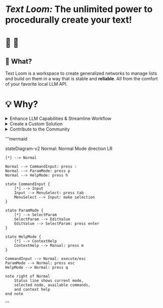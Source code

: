 # ***Text Loom:*** **The unlimited power to procedurally create your text!**


 # :thread: :pencil:


## :speech_balloon: What? 
Text Loom is a workspace to create generalized networks to manage lists and build on them in a way that is stable and  **reliable**. All from the comfort of your favorite local LLM API.


# :bulb: Why?

<details>
  <summary>Enhance LLM Capabilities & Streamline Workflow</summary>

- Develop a solution that enables (local and remote) LLMs to generate long and complex multistep outputs effectively, such as detailed learning programs or comprehensive critiques or flesh out novel length ideas.

- Eliminate the need for manual copy-pasting in workflows to improve efficiency and maintain the quality of generated content while trying new things.

</details>

<details>
  <summary>Create a Custom Solution</summary>

- Leverage insights from experts like Jonathan Mast to design a tailored programming solution that integrates the strengths of LLMs and utilizes innovative tools like [Gradio](https://www.gradio.app/) and inspiration from [Automatic1111](https://github.com/AUTOMATIC1111/stable-diffusion-webui).

</details>

<details>
  <summary>Contribute to the Community</summary>

- Actively participate in the local LLM evolution among programmers and users who share a passion for generating text and exploring the capabilities of LLMs and enhancing the ease of the chat workflow.

</details>



'''mermaid

stateDiagram-v2
    Normal: Normal Mode
    direction LR
    
    [*] --> Normal
    
    Normal --> CommandInput: press :
    Normal --> ParamMode: press p
    Normal --> HelpMode: press h
    
    state CommandInput {
        [*] --> Input
        Input --> MenuSelect: press tab
        MenuSelect --> Input: make selection
    }
    
    state ParamMode {
        [*] --> SelectParam
        SelectParam --> EditValue
        EditValue --> SelectParam: press enter
    }
    
    state HelpMode {
        [*] --> ContextHelp
        ContextHelp --> Manual: press m
    }
    
    CommandInput --> Normal: execute/esc
    ParamMode --> Normal: press esc
    HelpMode --> Normal: press q

    note right of Normal
        Status line shows current mode,
        selected node, available commands,
        and context help
    end note

'''